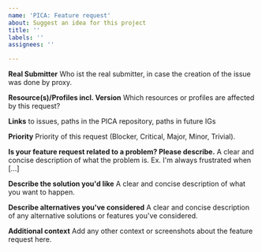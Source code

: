 ```yaml
---
name: 'PICA: Feature request'
about: Suggest an idea for this project
title: ''
labels: ''
assignees: ''

---
```


**Real Submitter**
Who ist the real submitter, in case the creation of the issue was done by proxy.

**Resource(s)/Profiles incl. Version**
Which resources or profiles are affected by this request?

**Links**
to issues, paths in the PICA repository, paths in future IGs

**Priority**
Priority of this request (Blocker, Critical, Major, Minor, Trivial). 

**Is your feature request related to a problem? Please describe.**
A clear and concise description of what the problem is. Ex. I'm always frustrated when [...]

**Describe the solution you'd like**
A clear and concise description of what you want to happen.

**Describe alternatives you've considered**
A clear and concise description of any alternative solutions or features you've considered.

**Additional context**
Add any other context or screenshots about the feature request here.
